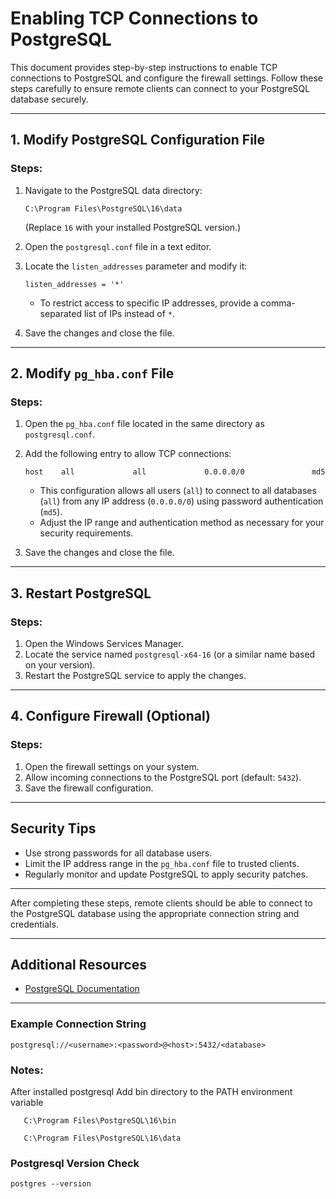 # Enabling TCP Connections to PostgreSQL

This document provides step-by-step instructions to enable TCP connections to PostgreSQL and configure the firewall settings. Follow these steps carefully to ensure remote clients can connect to your PostgreSQL database securely.

---

## 1. Modify PostgreSQL Configuration File

### Steps:
1. Navigate to the PostgreSQL data directory:
   ```
   C:\Program Files\PostgreSQL\16\data
   ```
   (Replace `16` with your installed PostgreSQL version.)

2. Open the `postgresql.conf` file in a text editor.

3. Locate the `listen_addresses` parameter and modify it:
   ```
   listen_addresses = '*'
   ```
   - To restrict access to specific IP addresses, provide a comma-separated list of IPs instead of `*`.

4. Save the changes and close the file.

---

## 2. Modify `pg_hba.conf` File

### Steps:
1. Open the `pg_hba.conf` file located in the same directory as `postgresql.conf`.

2. Add the following entry to allow TCP connections:
   ```
   host    all             all             0.0.0.0/0               md5
   ```
   - This configuration allows all users (`all`) to connect to all databases (`all`) from any IP address (`0.0.0.0/0`) using password authentication (`md5`).
   - Adjust the IP range and authentication method as necessary for your security requirements.

3. Save the changes and close the file.

---

## 3. Restart PostgreSQL

### Steps:
1. Open the Windows Services Manager.
2. Locate the service named `postgresql-x64-16` (or a similar name based on your version).
3. Restart the PostgreSQL service to apply the changes.

---

## 4. Configure Firewall (Optional)

### Steps:
1. Open the firewall settings on your system.
2. Allow incoming connections to the PostgreSQL port (default: `5432`).
3. Save the firewall configuration.

---

## Security Tips
- Use strong passwords for all database users.
- Limit the IP address range in the `pg_hba.conf` file to trusted clients.
- Regularly monitor and update PostgreSQL to apply security patches.

---

After completing these steps, remote clients should be able to connect to the PostgreSQL database using the appropriate connection string and credentials.

---

## Additional Resources
- [PostgreSQL Documentation](https://www.postgresql.org/docs/)

---

### Example Connection String
```
postgresql://<username>:<password>@<host>:5432/<database>
```

### Notes:
After installed postgresql Add bin directory to the PATH environment variable

```
   C:\Program Files\PostgreSQL\16\bin
   ```
```
   C:\Program Files\PostgreSQL\16\data
   ```

### Postgresql Version Check
```
postgres --version
```
